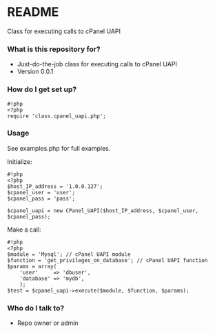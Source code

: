 # README #

Class for executing calls to cPanel UAPI

### What is this repository for? ###

* Just-do-the-job class for executing calls to cPanel UAPI
* Version 0.0.1

### How do I get set up? ###


```
#!php
<?php
require 'class.cpanel_uapi.php';
```

### Usage ###
See examples.php for full examples.

Initialize:

```
#!php
<?php
$host_IP_address = '1.0.0.127';
$cpanel_user = 'user';
$cpanel_pass = 'pass';

$cpanel_uapi = new CPanel_UAPI($host_IP_address, $cpanel_user, $cpanel_pass);
```

Make a call:

```
#!php
<?php
$module = 'Mysql'; // cPanel UAPI module
$function = 'get_privileges_on_database'; // cPanel UAPI function
$params = array(
	'user'     => 'dbuser',
	'database' => 'mydb',
	);
$test = $cpanel_uapi->execute($module, $function, $params);
```

### Who do I talk to? ###

* Repo owner or admin
